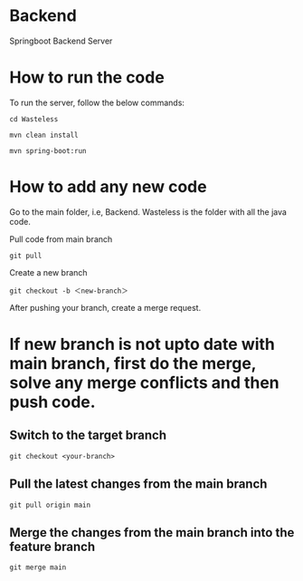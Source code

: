 # Backend
Springboot Backend Server

# How to run the code
To run the server, follow the below commands:
```
cd Wasteless
```
```
mvn clean install
```

```
mvn spring-boot:run
```

# How to add any new code

Go to the main folder, i.e, Backend. Wasteless is the folder with all the java code.

Pull code from main branch

```
git pull
```

Create a new branch

```
git checkout -b ＜new-branch＞
```

After pushing your branch, create a merge request.


# If new branch is not upto date with main branch, first do the merge, solve any merge conflicts and then push code.

## Switch to the target branch

```
git checkout <your-branch>
```

## Pull the latest changes from the main branch

```
git pull origin main
```

## Merge the changes from the main branch into the feature branch
```
git merge main
```
